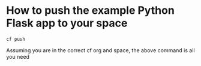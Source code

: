 # How to push the example Python Flask app to your space

```shell
cf push
```

Assuming you are in the correct cf org and space, the above command is all you
need
